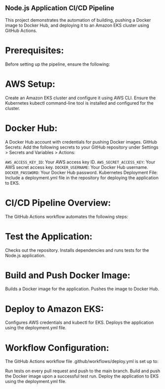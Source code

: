 ## Node.js Application CI/CD Pipeline
This project demonstrates the automation of building, pushing a Docker image to Docker Hub, and deploying it to an Amazon EKS cluster using GitHub Actions.

# Prerequisites:
Before setting up the pipeline, ensure the following:

# AWS Setup:
Create an Amazon EKS cluster and configure it using AWS CLI.
Ensure the Kubernetes kubectl command-line tool is installed and configured for the cluster.

# Docker Hub:
A Docker Hub account with credentials for pushing Docker images.
GitHub Secrets: Add the following secrets to your GitHub repository under Settings > Secrets and Variables > Actions:

`AWS_ACCESS_KEY_ID`: Your AWS access key ID.
`AWS_SECRET_ACCESS_KEY`: Your AWS secret access key.
`DOCKER_USERNAME`: Your Docker Hub username.
`DOCKER_PASSWORD`: Your Docker Hub password.
Kubernetes Deployment File: Include a deployment.yml file in the repository for deploying the application to EKS.

# CI/CD Pipeline Overview:
The GitHub Actions workflow automates the following steps:

# Test the Application:
Checks out the repository.
Installs dependencies and runs tests for the Node.js application.

# Build and Push Docker Image:

Builds a Docker image for the application.
Pushes the image to Docker Hub.

# Deploy to Amazon EKS:

Configures AWS credentials and kubectl for EKS.
Deploys the application using the deployment.yml file.

# Workflow Configuration:

The GitHub Actions workflow file .github/workflows/deploy.yml is set up to:

Run tests on every pull request and push to the main branch.
Build and push the Docker image upon a successful test run.
Deploy the application to EKS using the deployment.yml file.
